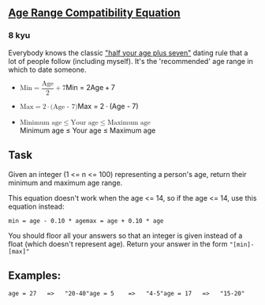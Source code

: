 <h2><a href=https://www.codewars.com/kata/5803956ddb07c5c74200144e/train/javascript target="_blank">Age Range Compatibility Equation</a></h2><h3>8 kyu</h3><p>Everybody knows the classic <a href="https://en.wikipedia.org/wiki/Age_disparity_in_sexual_relationships#%22Half-your-age-plus-seven%22_rule" data-turbolinks="false" target="_blank">"half your age plus seven"</a> dating rule that a lot of people follow (including myself). It's the 'recommended' age range in which to date someone. </p><ul><li><p><span class="katex"><span class="katex-mathml"><math xmlns="http://www.w3.org/1998/Math/MathML"><mrow><mtext>Min</mtext><mo>=</mo><mstyle scriptlevel="0" displaystyle="true"><mfrac><mtext>Age</mtext><mn>2</mn></mfrac></mstyle><mo>+</mo><mn>7</mn></mrow>\text{Min} = \dfrac{ \text{Age} } {2} + 7</math></span><span aria-hidden="true" class="katex-html"><span class="base"><span style="height:0.6833em;" class="strut"></span><span class="mord text"><span class="mord">Min</span></span><span style="margin-right:0.2778em;" class="mspace"></span><span class="mrel">=</span><span style="margin-right:0.2778em;" class="mspace"></span></span><span class="base"><span style="height:2.0463em;vertical-align:-0.686em;" class="strut"></span><span class="mord"><span class="mopen nulldelimiter"></span><span class="mfrac"><span class="vlist-t vlist-t2"><span class="vlist-r"><span style="height:1.3603em;" class="vlist"><span style="top:-2.314em;"><span style="height:3em;" class="pstrut"></span><span class="mord"><span class="mord">2</span></span></span><span style="top:-3.23em;"><span style="height:3em;" class="pstrut"></span><span style="border-bottom-width:0.04em;" class="frac-line"></span></span><span style="top:-3.677em;"><span style="height:3em;" class="pstrut"></span><span class="mord"><span class="mord text"><span class="mord">Age</span></span></span></span></span><span class="vlist-s">​</span></span><span class="vlist-r"><span style="height:0.686em;" class="vlist"><span></span></span></span></span></span><span class="mclose nulldelimiter"></span></span><span style="margin-right:0.2222em;" class="mspace"></span><span class="mbin">+</span><span style="margin-right:0.2222em;" class="mspace"></span></span><span class="base"><span style="height:0.6444em;" class="strut"></span><span class="mord">7</span></span></span></span></p></li><li><p><span class="katex"><span class="katex-mathml"><math xmlns="http://www.w3.org/1998/Math/MathML"><mrow><mtext>Max</mtext><mo>=</mo><mn>2</mn><mo>⋅</mo><mo stretchy="false">(</mo><mtext>Age&nbsp;-&nbsp;7</mtext><mo stretchy="false">)</mo></mrow>\text{Max} = 2 \cdot (\text{Age - 7})</math></span><span aria-hidden="true" class="katex-html"><span class="base"><span style="height:0.6833em;" class="strut"></span><span class="mord text"><span class="mord">Max</span></span><span style="margin-right:0.2778em;" class="mspace"></span><span class="mrel">=</span><span style="margin-right:0.2778em;" class="mspace"></span></span><span class="base"><span style="height:0.6444em;" class="strut"></span><span class="mord">2</span><span style="margin-right:0.2222em;" class="mspace"></span><span class="mbin">⋅</span><span style="margin-right:0.2222em;" class="mspace"></span></span><span class="base"><span style="height:1em;vertical-align:-0.25em;" class="strut"></span><span class="mopen">(</span><span class="mord text"><span class="mord">Age&nbsp;-&nbsp;7</span></span><span class="mclose">)</span></span></span></span></p></li><li><p><span class="katex"><span class="katex-mathml"><math xmlns="http://www.w3.org/1998/Math/MathML"><mrow><mtext>Minimum&nbsp;age</mtext><mo>≤</mo><mtext>Your&nbsp;age</mtext><mo>≤</mo><mtext>Maximum&nbsp;age</mtext></mrow>\text{Minimum age} \le \text{Your age} \le \text{Maximum age}</math></span><span aria-hidden="true" class="katex-html"><span class="base"><span style="height:0.8778em;vertical-align:-0.1944em;" class="strut"></span><span class="mord text"><span class="mord">Minimum&nbsp;age</span></span><span style="margin-right:0.2778em;" class="mspace"></span><span class="mrel">≤</span><span style="margin-right:0.2778em;" class="mspace"></span></span><span class="base"><span style="height:0.8778em;vertical-align:-0.1944em;" class="strut"></span><span class="mord text"><span class="mord">Your&nbsp;age</span></span><span style="margin-right:0.2778em;" class="mspace"></span><span class="mrel">≤</span><span style="margin-right:0.2778em;" class="mspace"></span></span><span class="base"><span style="height:0.8778em;vertical-align:-0.1944em;" class="strut"></span><span class="mord text"><span class="mord">Maximum&nbsp;age</span></span></span></span></span></p></li></ul><h2 id="task">Task</h2><p>Given an integer (1 &lt;= n &lt;= 100) representing a person's age, return their minimum and maximum age range.</p><p>This equation doesn't work when the age &lt;= 14, so if the age &lt;= 14, use this equation instead:</p><pre><code>min = age - 0.10 * agemax = age + 0.10 * age</code></pre><p>You should floor all your answers so that an integer is given instead of a float (which doesn't represent age). Return your answer in the form <code>"[min]-[max]"</code></p><h2 id="examples">Examples:</h2><pre><code>age = 27   =&gt;   "20-40"age = 5    =&gt;   "4-5"age = 17   =&gt;   "15-20"</code></pre>